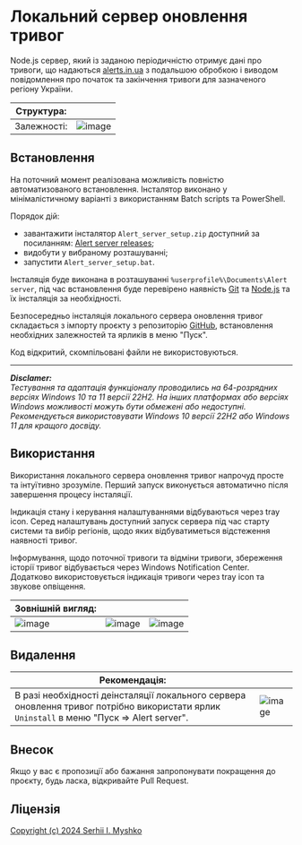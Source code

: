 # Локальний сервер оновлення тривог

Node.js сервер, який із заданою періодичністю отримує дані про тривоги, що надаються [alerts.in.ua](https://alerts.in.ua/) з подальшою обробкою і виводом повідомлення про початок та закінчення тривоги для зазначеного регіону України.

| Структура: |  |
| --- | --- |
| Залежності: | ![image](https://github.com/sergeiown/Alert_Server/assets/112722061/58a6dd25-288e-4788-8b20-85b0cd0e394b) |

## Встановлення

На поточний момент реалізована можливість повністю автоматизованого встановлення. Інсталятор виконано у мінімалістичному варіанті з використанням Batch scripts та PowerShell.

Порядок дій:
- завантажити інсталятор `Alert_server_setup.zip` доступний за посиланням: [Alert server releases](https://github.com/sergeiown/Alert_Server/releases);
- видобути у вибраному розташуванні;
- запустити `Alert_server_setup.bat`.

Інсталяція буде виконана в розташуванні `%userprofile%\Documents\Alert server`, під час встановлення буде перевірено наявність [Git](https://git-scm.com/) та [Node.js](https://nodejs.org/en) та їх інсталяція за необхідності.

Безпосередньо інсталяція локального сервера оновлення тривог складається з імпорту проєкту з репозиторію [GitHub](https://github.com/sergeiown/Alert_Server), встановлення необхідних залежностей та ярликів в меню "Пуск".

Код відкритий, скомпільовані файли не використовуються.

---
***Disclamer:***  
*Тестування та адаптація функціоналу проводились на 64-розрядних версіях Windows 10 та 11 версії 22H2.*
*На інших платформах або версіях Windows можливості можуть бути обмежені або недоступні.*
*Рекомендується використовувати Windows 10 версії 22H2 або Windows 11 для кращого досвіду.*

## Використання

Використання локального сервера оновлення тривог напрочуд просте та інтуїтивно зрозуміле. Перший запуск виконується автоматично після завершення процесу інсталяції.

Індикація стану і керування налаштуваннями відбуваються через tray icon. Серед налаштувань доступний запуск сервера під час старту системи та вибір регіонів, щодо яких відбуватиметься відстеження наявності тривог.

Інформування, щодо поточної тривоги та відміни тривоги, збереження історії тривог відбувається через Windows Notification Center. Додатково використовується індикація тривоги через tray icon та звукове опвіщення.

| Зовнішній вигляд:  | | |
| --- | --- | --- |
| ![image](https://github.com/sergeiown/Alert_Server/assets/112722061/455fbc88-5d9d-4b68-a1ca-26556759e9fa) | ![image](https://github.com/sergeiown/Alert_Server/assets/112722061/0c87f7a9-8ec2-4825-bd66-158231252f26) | ![image](https://github.com/sergeiown/Alert_Server/assets/112722061/69d8daa9-8d13-44c5-83d8-4b74daf7e8ab) |

## Видалення

| Рекомендація: |  |
| --- | --- |
| В разі необхідності деінсталяції локального сервера оновлення тривог потрібно використати ярлик `Uninstall` в меню "Пуск => Alert server". | ![image](https://github.com/sergeiown/Alert_Server/assets/112722061/450c8a2b-196d-4bbf-82a1-12e48a39cba9) |

## Внесок

Якщо у вас є пропозиції або бажання запропонувати покращення до проєкту, будь ласка, відкривайте Pull Request.

## Ліцензія

[Copyright (c) 2024 Serhii I. Myshko](https://github.com/sergeiown/Current_Alert/blob/main/LICENSE)
